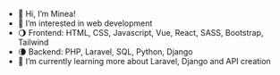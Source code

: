 - 👋 Hi, I’m Minea!
- 👀 I’m interested in web development
- 🌖 Frontend: HTML, CSS, Javascript, Vue, React, SASS, Bootstrap, Tailwind
- 🌘 Backend: PHP, Laravel, SQL, Python, Django
- 🌱 I’m currently learning more about Laravel, Django and API creation
